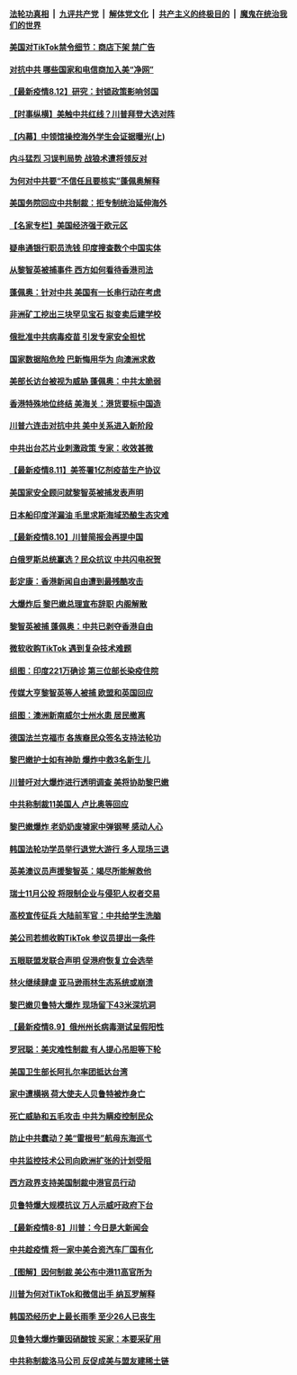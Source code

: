 

####  [法轮功真相](../../../../basic/blob/master/README.md?t=08121402) &nbsp;|&nbsp; [九评共产党](../../../../9ping.md/blob/master/README.md?t=08121402) &nbsp;|&nbsp; [解体党文化](../../../../jtdwh.md/blob/master/README.md?t=08121402)  &nbsp;|&nbsp; [共产主义的终极目的](../../../../gczydzjmd.md/blob/master/README.md?t=08121402) &nbsp;|&nbsp; [魔鬼在统治我们的世界](../../../../mgztzwmdsj.md/blob/master/README.md?t=08121402) 

#### [美国对TikTok禁令细节：商店下架 禁广告](../pages/nsc418/n12324377.md?t=08121402) 

#### [对抗中共 哪些国家和电信商加入美“净网”](../pages/nsc418/n12324184.md?t=08121402) 

#### [【最新疫情8.12】研究：封锁政策影响邻国](../pages/nsc418/n12323760.md?t=08121402) 

#### [【时事纵横】美触中共红线？川普拜登大选对阵](../pages/nsc418/n12323595.md?t=08121402) 

#### [【内幕】中领馆操控海外学生会证据曝光(上)](../pages/nsc418/n12321841.md?t=08121402) 

#### [内斗猛烈 习误判局势 战狼术遭将领反对](../pages/nsc418/n12323838.md?t=08121402) 

#### [为何对中共要“不信任且要核实”蓬佩奥解释](../pages/nsc418/n12323701.md?t=08121402) 

#### [美国务院回应中共制裁：拒专制统治延伸海外](../pages/nsc418/n12323599.md?t=08121402) 

#### [【名家专栏】美国经济强于欧元区](../pages/nsc418/n12319926.md?t=08121402) 

#### [疑串通银行职员洗钱 印度搜查数个中国实体](../pages/nsc418/n12323592.md?t=08121402) 

#### [从黎智英被捕事件 西方如何看待香港司法](../pages/nsc418/n12323498.md?t=08121402) 

#### [蓬佩奥：针对中共 美国有一长串行动在考虑](../pages/nsc418/n12322967.md?t=08121402) 

#### [非洲矿工挖出三块罕见宝石 拟变卖后建学校](../pages/nsc418/n12321930.md?t=08121402) 

#### [俄批准中共病毒疫苗 引发专家安全担忧](../pages/nsc418/n12322759.md?t=08121402) 

#### [国家数据陷危险 巴新悔用华为 向澳洲求救](../pages/nsc418/n12322849.md?t=08121402) 

#### [美部长访台被视为威胁 蓬佩奥：中共太脆弱](../pages/nsc418/n12322500.md?t=08121402) 

#### [香港特殊地位终结 美海关：港货要标中国造](../pages/nsc418/n12322310.md?t=08121402) 

#### [川普六连击对抗中共 美中关系进入新阶段](../pages/nsc418/n12321154.md?t=08121402) 

#### [中共出台芯片业刺激政策 专家：收效甚微](../pages/nsc418/n12322453.md?t=08121402) 

#### [【最新疫情8.11】美签署1亿剂疫苗生产协议](../pages/nsc418/n12321201.md?t=08121402) 

#### [美国家安全顾问就黎智英被捕发表声明](../pages/nsc418/n12321492.md?t=08121402) 

#### [日本船印度洋漏油 毛里求斯海域恐酿生态灾难](../pages/nsc418/n12320986.md?t=08121402) 

#### [【最新疫情8.10】川普简报会再提中国](../pages/nsc418/n12315307.md?t=08121402) 

#### [白俄罗斯总统赢选？民众抗议 中共闪电祝贺](../pages/nsc418/n12320780.md?t=08121402) 

#### [彭定康：香港新闻自由遭到最残酷攻击](../pages/nsc418/n12320683.md?t=08121402) 

#### [大爆炸后 黎巴嫩总理宣布辞职 内阁解散](../pages/nsc418/n12320325.md?t=08121402) 

#### [黎智英被捕 蓬佩奥：中共已剥夺香港自由](../pages/nsc418/n12320533.md?t=08121402) 

#### [微软收购TikTok 遇到复杂技术难题](../pages/nsc418/n12320315.md?t=08121402) 

#### [组图：印度221万确诊 第三位部长染疫住院](../pages/nsc418/n12319276.md?t=08121402) 

#### [传媒大亨黎智英等人被捕 欧盟和英国回应](../pages/nsc418/n12320279.md?t=08121402) 

#### [组图：澳洲新南威尔士州水患 居民撤离](../pages/nsc418/n12319633.md?t=08121402) 

#### [德国法兰克福市 各族裔民众签名支持法轮功](../pages/nsc418/n12317644.md?t=08121402) 

#### [黎巴嫩护士如有神助 爆炸中救3名新生儿](../pages/nsc418/n12319949.md?t=08121402) 

#### [川普吁对大爆炸进行透明调查 美将协助黎巴嫩](../pages/nsc418/n12319816.md?t=08121402) 

#### [中共称制裁11美国人 卢比奥等回应](../pages/nsc418/n12319818.md?t=08121402) 

#### [黎巴嫩爆炸 老奶奶废墟家中弹钢琴 感动人心](../pages/nsc418/n12319097.md?t=08121402) 

#### [韩国法轮功学员举行退党大游行 多人现场三退](../pages/nsc418/n12319470.md?t=08121402) 

#### [英美澳议员声援黎智英：竭尽所能解救他](../pages/nsc418/n12319599.md?t=08121402) 

#### [瑞士11月公投 将限制企业与侵犯人权者交易](../pages/nsc418/n12319238.md?t=08121402) 

#### [高校宣传征兵 大陆前军官：中共给学生洗脑](../pages/nsc418/n12318366.md?t=08121402) 

#### [美公司若想收购TikTok 参议员提出一条件](../pages/nsc418/n12318154.md?t=08121402) 

#### [五眼联盟发联合声明 促港府恢复立会选举](../pages/nsc418/n12317956.md?t=08121402) 

#### [林火继续肆虐 亚马逊雨林生态系统或崩溃](../pages/nsc418/n12317066.md?t=08121402) 

#### [黎巴嫩贝鲁特大爆炸 现场留下43米深坑洞](../pages/nsc418/n12317588.md?t=08121402) 

#### [【最新疫情8.9】俄州州长病毒测试呈假阳性](../pages/nsc418/n12315262.md?t=08121402) 

#### [罗冠聪：美灾难性制裁 有人提心吊胆等下轮](../pages/nsc418/n12317393.md?t=08121402) 

#### [美国卫生部长阿扎尔率团抵达台湾](../pages/nsc418/n12317368.md?t=08121402) 

#### [家中遭横祸 荷大使夫人贝鲁特被炸身亡](../pages/nsc418/n12317278.md?t=08121402) 

#### [死亡威胁和五毛攻击 中共为瞒疫控制民众](../pages/nsc418/n12315197.md?t=08121402) 

#### [防止中共蠢动？美“雷根号”航母东海巡弋](../pages/nsc418/n12317159.md?t=08121402) 

#### [中共监控技术公司向欧洲扩张的计划受阻](../pages/nsc418/n12316825.md?t=08121402) 

#### [西方政界支持美国制裁中港官员行动](../pages/nsc418/n12316567.md?t=08121402) 

#### [贝鲁特爆大规模抗议 万人示威吁政府下台](../pages/nsc418/n12316499.md?t=08121402) 

#### [【最新疫情8·8】川普：今日是大新闻会](../pages/nsc418/n12315351.md?t=08121402) 

#### [中共趁疫情 将一家中美合资汽车厂国有化](../pages/nsc418/n12316242.md?t=08121402) 

#### [【图解】因何制裁 美公布中港11高官所为](../pages/nsc418/n12316177.md?t=08121402) 

#### [川普为何对TikTok和微信出手 纳瓦罗解释](../pages/nsc418/n12316239.md?t=08121402) 

#### [韩国恐经历史上最长雨季 至少26人已丧生](../pages/nsc418/n12316095.md?t=08121402) 

#### [贝鲁特大爆炸肇因硝酸铵 买家：本要采矿用](../pages/nsc418/n12315978.md?t=08121402) 

#### [中共称制裁洛马公司 反促成美与盟友建稀土链](../pages/nsc418/n12315797.md?t=08121402) 

